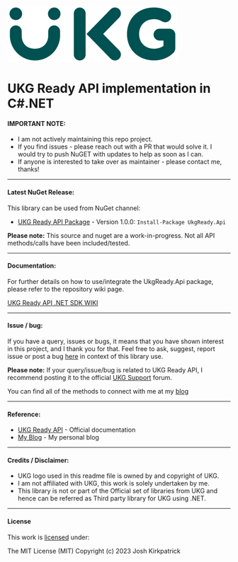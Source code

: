 ![UKG Logo](https://raw.githubusercontent.com/Kirkpajl/UkgReady.Api/master/ukg-logo.png "UKG Logo")

# UKG Ready API implementation in C#.NET

#### IMPORTANT NOTE:
* I am not actively maintaining this repo project.
* If you find issues - please reach out with a PR that would solve it. I would try to push NuGET with updates to help as soon as I can.
* If anyone is interested to take over as maintainer - please contact me, thanks!

---

<!-- #latest-release -->
#### Latest NuGet Release:
This library can be used from NuGet channel:

* [UKG Ready API Package](https://www.nuget.org/packages/ukgready.api/) - Version 1.0.0: `Install-Package UkgReady.Api`

**Please note:** This source and nuget are a work-in-progress.  Not all API methods/calls have been included/tested.

---

<!-- #how-to -->
#### Documentation:
For further details on how to use/integrate the UkgReady.Api package, please refer to the repository wiki page.

[UKG Ready API .NET SDK WIKI](https://github.com/kirkpajl/ukgready.api/wiki)

---

<!-- #issues-bugs -->
#### Issue / bug:
If you have a query, issues or bugs, it means that you have shown interest in this project, and I thank you for that.
Feel free to ask, suggest, report issue or post a bug [here](https://github.com/kirkpajl/ukgready.api/issues) in context of this library use.

**Please note:** If your query/issue/bug is related to UKG Ready API, I recommend posting it to the official [UKG Support](https://www.ukg.com/support/) forum.

You can find all of the methods to connect with me at my [blog](https://joshuakirkpatrick.com/contact)

---

<!-- #references -->
#### Reference:

* [UKG Ready API](https://secure.workforceready.com.au/ta/docs/rest/public/) - Official documentation
* [My Blog](https://joshuakirkpatrick.com/) - My personal blog

---

<!-- #credits -->
#### Credits / Disclaimer:

* UKG logo used in this readme file is owned by and copyright of UKG.
* I am not affiliated with UKG, this work is solely undertaken by me.
* This library is not or part of the Official set of libraries from UKG and hence can be referred as Third party library for UKG using .NET.

---

<!-- #license -->
#### License

This work is [licensed](https://github.com/kirkpajl/ukgready.api/blob/master/LICENSE) under:

The MIT License (MIT)
Copyright (c) 2023 Josh Kirkpatrick
